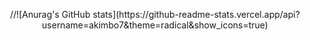 <p align="center">
    //![Anurag's GitHub stats](https://github-readme-stats.vercel.app/api?username=akimbo7&theme=radical&show_icons=true)
</p>
